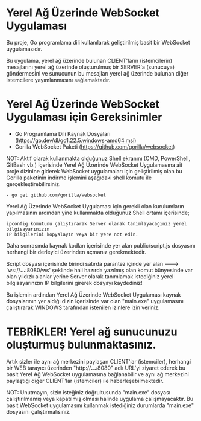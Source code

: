 # Yerel Ağ Üzerinde WebSocket Uygulaması

Bu proje, Go programlama dili kullanılarak geliştirilmiş basit bir WebSocket uygulamasıdır.

Bu uygulama, yerel ağ üzerinde bulunan CLIENT'ların (istemcilerin) mesajlarını yerel ağ üzerinde 
oluşturulmuş bir SERVER'a (sunucuya) göndermesini ve sunucunun bu mesajları yerel ağ üzerinde bulunan 
diğer istemcilere yayımlanmasını sağlamaktadır.

# Yerel Ağ Üzerinde WebSocket Uygulaması için Gereksinimler
- Go Programlama Dili Kaynak Dosyaları (https://go.dev/dl/go1.22.5.windows-amd64.msi)
- Gorilla WebSocket Paketi (https://github.com/gorilla/websocket)

NOT: Aktif olarak kullanmakta olduğunuz Shell ekranını (CMD, PowerShell, GitBash vb.) içerisinde
Yerel Ağ Üzerinde WebSocket Uygulamasına ait proje dizinine giderek WebSocket uygulamaları
için geliştirilmiş olan bu Gorilla paketinin indirme işlemini aşağıdaki shell komutu ile
gerçekleştirebilirsiniz.

	- go get github.com/gorilla/websocket

Yerel Ağ Üzerinde WebSocket Uygulaması için gerekli olan kurulumların yapılmasının ardından yine
kullanmakta olduğunuz Shell ortamı içerisinde;
	
	ipconfig komutunu çalıştırarak Server olarak tanımlayacağınız yerel bilgisayarınızın
	IP bilgilerini kopyalayın veya bir yere not edin.

Daha sonrasında kaynak kodları içerisinde yer alan public/script.js dosyasını herhangi bir derleyici
üzerinden açmanız gerekmektedir.
	
Script dosyası içerisinde birinci satırda parantez içinde yer alan ---> 'ws://**.**.**.**:8080/ws'
şeklinde hali hazırda yazılmış olan komut bünyesinde var olan yıldızlı alanlar yerine Server olarak
tanımlamak istediğiniz yerel bilgisayarınızın IP bilgilerini girerek dosyayı kaydediniz!

Bu işlemin ardından Yerel Ağ Üzerinde WebSocket Uygulaması kaynak dosyalarının yer aldığı dizin
içerisinde var olan "main.exe" uygulamasını çalıştırarak WINDOWS tarafından istenilen izinlere 
izin veriniz.

# TEBRİKLER! Yerel ağ sunucunuzu oluşturmuş bulunmaktasınız. 

Artık sizler ile aynı ağ merkezini paylaşan CLIENT'lar (istemciler), herhangi bir WEB tarayıcı üzerinden "http://**.**.**.**:8080" adlı URL'yi
ziyaret ederek bu basit Yerel Ağ WebSocket uygulamasına bağlanabilir ve aynı ağ merkezini paylaştığı
diğer CLIENT'lar (istemciler) ile haberleşebilmektedir.

NOT: Unutmayın, sizin isteğiniz doğrultusunda "main.exe" dosyası çalıştırılmamış veya kapatılmış olması
halinde uygulama çalışmayacaktır. Bu basit WebSocket uygulamasını kullanmak istediğiniz durumlarda
"main.exe" dosyasını çalıştırmalısınız.
